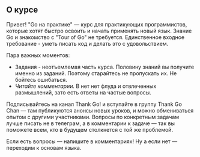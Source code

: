 ## О курсе

Привет! "Go на практике" — курс для практикующих программистов, которые хотят быстро освоить и начать применять новый язык. Знание Go и знакомство с "Tour of Go" не требуется. Единственное входное требование - уметь писать код и делать это с удовольствием.

Пара важных моментов:

- Задания - неотъемлемая часть курса. Половину знаний вы получите именно из заданий. Поэтому старайтесь не пропускать их. Не бойтесь ошибаться.
- *Читайте комментарии.* В нет нет флуда и отвлеченных размышлений, зато есть ответы на частые вопросы.

Подписывайтесь на канал Thank Go! и вступайте в группу Thank Go Chan — там публикуются анонсы новых уроков, и можно обмениваться опытом с другими участниками. Вопросы по конкретным задачам лучше писать не в телеграм, а в комментарии к задаче — так вы поможете всем, кто в будущем столкнется с той же проблемой.

Если есть вопросы — напишите в комментариях! Ну а если нет — переходим к основам языка.
